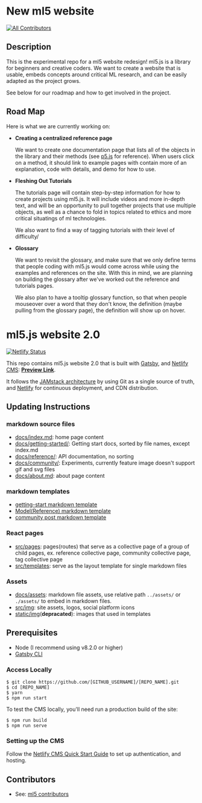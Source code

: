 # New ml5 website
[![All Contributors](https://img.shields.io/badge/all_contributors-16-orange.svg?style=flat-square)](#contributors)

## Description

This is the experimental repo for a ml5 website redesign! ml5.js is a library for beginners and creative coders. We want to create a website that is usable, embeds concepts around critical ML research, and can be easily adapted as the project grows.

See below for our roadmap and how to get involved in the project.

## Road Map

Here is what we are currently working on:

- **Creating a centralized reference page**

  We want to create one documentation page that lists all of the objects in the library and their methods (see [p5.js](https://p5js.org/reference/) for reference). When users click on a method, it should link to example pages with contain more of an explanation, code with details, and demo for how to use.

- **Fleshing Out Tutorials**

  The tutorials page will contain step-by-step information for how to create projects using ml5.js. It will include videos and more in-depth text, and will be an opportunity to pull together projects that use multiple objects, as well as a chance to fold in topics related to ethics and more critical situatings of ml technologies.

  We also want to find a way of tagging tutorials with their level of difficulty/

- **Glossary**

  We want to revisit the glossary, and make sure that we only define terms that people coding with ml5.js would come across while using the examples and references on the site. With this in mind, we are planning on building the glossary after we've worked out the reference and tutorials pages.

  We also plan to have a tooltip glossary function, so that when people mouseover over a word that they don't know, the definition (maybe pulling from the glossary page), the definition will show up on hover.

# ml5.js website 2.0

[![Netlify Status](https://api.netlify.com/api/v1/badges/924e3469-3080-465f-a02b-26600b91c69b/deploy-status)](https://app.netlify.com/sites/ml5-website-2/deploys)

This repo contains ml5.js website 2.0 that is built with [Gatsby](https://www.gatsbyjs.org/), and [Netlify CMS](https://www.netlifycms.org): **[Preview Link](https://ml5-website-2.netlify.com/)**.

It follows the [JAMstack architecture](https://jamstack.org) by using Git as a single source of truth, and [Netlify](https://www.netlify.com) for continuous deployment, and CDN distribution.

## Updating Instructions

### markdown source files

- [docs/index.md](https://github.com/ml5js/ml5-website-2/blob/master/docs/index.md): home page content
- [docs/getting-started/](https://github.com/ml5js/ml5-website-2/tree/master/docs/getting-started): Getting start docs, sorted by file names, except index.md
- [docs/reference/](https://github.com/ml5js/ml5-website-2/tree/master/docs/reference): API documentation, no sorting
- [docs/community/](https://github.com/ml5js/ml5-website-2/tree/master/docs/community): Experiments, currently feature image doesn't support gif and svg files
- [docs/about.md](https://github.com/ml5js/ml5-website-2/blob/master/docs/about.md): about page content

### markdown templates

- [getting-start markdown template](<https://github.com/ml5js/ml5-website-2/blob/master/markdown_templates/model(reference)-markdown-template.md>)
- [Model(Reference) markdown template](https://github.com/ml5js/ml5-website-2/blob/master/markdown_templates/getting-started-template.md)
- [community post markdown template](https://github.com/ml5js/ml5-website-2/blob/master/markdown_templates/community-markdown-template.md)

### React pages

- [src/pages](https://github.com/ml5js/ml5-website-2/tree/master/src/pages): pages(routes) that serve as a collective page of a group of child pages, ex. reference collective page, community collective page, tag collective page
- [src/templates](https://github.com/ml5js/ml5-website-2/tree/master/src/templates): serve as the layout template for single markdown files

### Assets

- [docs/assets](https://github.com/ml5js/ml5-website-2/tree/master/docs/assets): markdown file assets, use relative path `../assets/` or `./assets/` to embed in markdown files.
- [src/img](https://github.com/ml5js/ml5-website-2/tree/master/src/img): site assets, logos, social platform icons
- [static/img](https://github.com/ml5js/ml5-website-2/tree/master/static/assets/img)(**depracated**): images that used in templates

## Prerequisites

- Node (I recommend using v8.2.0 or higher)
- [Gatsby CLI](https://www.gatsbyjs.org/docs/)

### Access Locally

```
$ git clone https://github.com/[GITHUB_USERNAME]/[REPO_NAME].git
$ cd [REPO_NAME]
$ yarn
$ npm run start
```

To test the CMS locally, you'll need run a production build of the site:

```
$ npm run build
$ npm run serve
```

### Setting up the CMS

Follow the [Netlify CMS Quick Start Guide](https://www.netlifycms.org/docs/quick-start/#authentication) to set up authentication, and hosting.

## Contributors

* See: [ml5 contributors](https://github.com/ml5js/ml5-library#contributors)